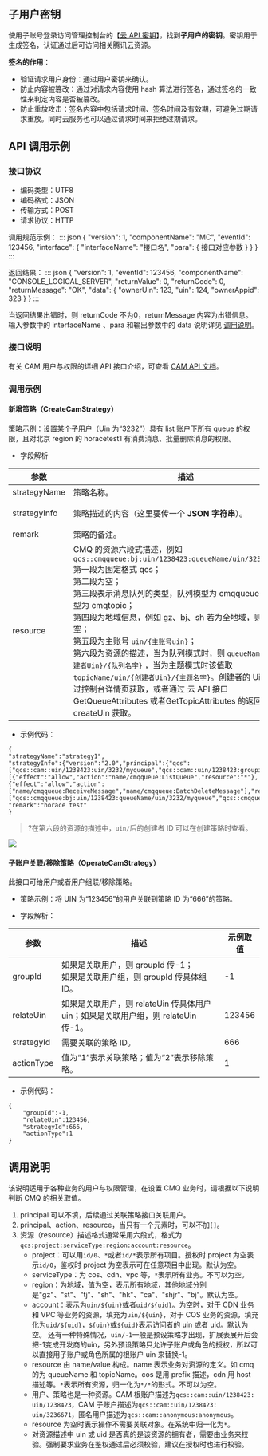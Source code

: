 ## 子用户密钥
使用子账号登录访问管理控制台的【[云 API 密钥](https://console.cloud.tencent.com/capi)】，找到**子用户的密钥**。密钥用于生成签名，认证通过后可访问相关腾讯云资源。

**签名的作用**：
- 验证请求用户身份：通过用户密钥来确认。
- 防止内容被篡改：通过对请求内容使用 hash 算法进行签名，通过签名的一致性来判定内容是否被篡改。
- 防止重放攻击：签名内容中包括请求时间、签名时间及有效期，可避免过期请求重放。同时云服务也可以通过请求时间来拒绝过期请求。


## API 调用示例
### 接口协议
- 编码类型：UTF8
- 编码格式：JSON
- 传输方式：POST
- 请求协议：HTTP

调用规范示例：
<dx-codeblock>
::: json
{
	"version": 1,
	"componentName": "MC",
	"eventId": 123456,
	"interface": {
		"interfaceName": "接口名",
		"para": {
			接口对应参数
		}
	}
}
:::
</dx-codeblock>


返回结果：
<dx-codeblock>
::: json
{
	"version": 1,
	"eventId": 123456,
	"componentName": "CONSOLE_LOGICAL_SERVER",
	"returnValue": 0,
	"returnCode": 0,
	"returnMessage": "OK",
	"data": {
		"ownerUin": 123,
		"uin": 124,
		"ownerAppid": 323
	}
}
:::
</dx-codeblock>

当返回结果出错时，则 returnCode 不为0，returnMessage 内容为出错信息。
输入参数中的 interfaceName 、para 和输出参数中的 data 说明详见 [调用说明](#调用说明)。

### 接口说明
有关 CAM 用户与权限的详细 API 接口介绍，可查看 [ CAM API 文档](https://cloud.tencent.com/document/product/598/33155)。

### 调用示例
#### 新增策略（CreateCamStrategy）
策略示例：设置某个子用户（Uin 为“3232”）具有 list 账户下所有 queue 的权限，且对北京 region 的 horacetest1 有消费消息、批量删除消息的权限。

- 字段解析

| 参数 | 描述 | 示例取值 |
|---------|---------|---------|
| strategyName | 策略名称。 | strategy1 |
| strategyInfo | 策略描述的内容（这里要传一个 **JSON 字符串**）。 | 见 [示例代码](#示例代码1) |
| remark | 策略的备注。 | hello test |
| resource | CMQ 的资源六段式描述，例如`qcs::cmqqueue:bj:uin/1238423:queueName/uin/3232/myqueue`<br>第一段为固定格式 qcs；<br>第二段为空；<br>第三段表示消息队列的类型，队列模型为 cmqqueue，主题模型为 cmqtopic；<br>第四段为地域信息，例如 gz、bj、sh 若为全地域，则设置为空；<br>第五段为主账号 `uin/{主账号uin}`；<br>第六段为资源的描述，当为队列模式时，则 `queueName/uin/{创建者Uin}/{队列名字}` ，当为主题模式时该值取 `topicName/uin/{创建者Uin}/{主题名字}`。创建者的 Uin 可以通过控制台详情页获取，或者通过 云 API 接口 GetQueueAttributes 或者GetTopicAttributes 的返回值 createUin 获取。|* |

- 示例代码：<span id="示例代码1"></span>
```
{
"strategyName":"strategy1",
"strategyInfo":{"version":"2.0","principal":{"qcs":["qcs::cam::uin/1238423:uin/3232/myqueue","qcs::cam::uin/1238423:groupid/13"]},"statement":[{"effect":"allow","action":"name/cmqqueue:ListQueue","resource":"*"},{"effect":"allow","action":["name/cmqqueue:ReceiveMessage","name/cmqqueue:BatchDeleteMessage"],"resource":["qcs::cmqqueue:bj:uin/1238423:queueName/uin/3232/myqueue","qcs::cmqqueue:bj:uin/1238423:queueName/uin/3232/*"]}]},
"remark":"horace test"
}
```
>?在第六段的资源的描述中，`uin/`后的创建者 ID 可以在创建策略时查看。

 ![](https://main.qcloudimg.com/raw/c6d7be9b98c8021d1ffc2fac6e4d2522.png)

#### 子账户关联/移除策略（OperateCamStrategy）
此接口可给用户或者用户组联/移除策略。

- 策略示例：将 UIN 为“123456”的用户关联到策略 ID 为“666”的策略。

- 字段解析：

| 参数 | 描述 | 示例取值 |
|---------|---------|---------|
| groupId | 如果是关联用户，则 groupId 传-1；<br>如果是关联用户组，则 groupId 传具体组 ID。 |  -1 |
| relateUin | 如果是关联用户，则 relateUin 传具体用户 uin；如果是关联用户组，则 relateUin 传-1。 | 123456 |
| strategyId | 需要关联的策略 ID。 | 666 |
| actionType | 值为“1”表示关联策略；值为“2”表示移除策略。 | 1 |

- 示例代码：
```
{
	"groupId":-1,
	"relateUin":123456,
	"strategyId":666,
	"actionType":1
}
```


## 调用说明<span id="调用说明"></span>
该说明适用于各种业务的用户与权限管理，在设置 CMQ 业务时，请根据以下说明判断 CMQ 的相关取值。
1. principal 可以不填，后续通过关联策略接口关联用户。
2. principal、action、resource，当只有一个元素时，可以不加`[]`。
3. 资源（resource）描述格式通常采用六段式，格式为`qcs:project:serviceType:region:account:resource`。
	- project：可以用`id/0`、`*`或者`id/*`表示所有项目。授权时 project 为空表示`id/0`，鉴权时 project 为空表示可在任意项目中出现。默认为空。
	- serviceType：为 cos、cdn、vpc 等，`*`表示所有业务。不可以为空。
	- region：为地域，值为空，表示所有地域，其他地域分别是"gz"、"st"、"tj"、"sh"、"hk"、"ca"、"shjr"、"bj"。默认为空。
	- account：表示为`uin/${uin}`或者`uid/${uid}`。为空时，对于 CDN 业务和 VPC 等业务的资源，填充为`uin/${uin}`，对于 COS 业务的资源，填充化为`uid/${uid}`，`${uin}`或`${uid}`表示访问者的 uin 或者 uid。默认为空。
	还有一种特殊情况，`uin/-1`一般是预设策略才出现，扩展表展开后会把-1变成开发商的uin，另外预设策略只允许子账户或角色的授权，所以可以直接用子账户或角色所属的根账户 uin 来替换-1。
	- resource 由 name/value 构成。name 表示业务对资源的定义。如 cmq 的为 queueName 和 topicName。cos 是用 prefix 描述，cdn 用 host 描述等。`*`表示所有资源，归一化为`*/*`的形式。不可以为空。
	- 用户、策略也是一种资源。CAM 根账户描述为`qcs::cam::uin/1238423: uin/1238423`，CAM 子账户描述为`qcs::cam::uin/1238423: uin/3236671`，匿名用户描述为`qcs::cam::anonymous:anonymous`。
	- resource 为空时表示操作不需要关联对象。在系统中归一化为`*`。
	- 对资源描述中 uin 或 uid 是否真的是该资源的拥有者，需要由业务来校验。强制要求业务在鉴权通过后必须校验，建议在授权时也进行校验。 
        
